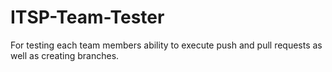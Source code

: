# ITSP-Team-Tester
For testing each team members ability to execute push and pull requests as well as creating branches. 
